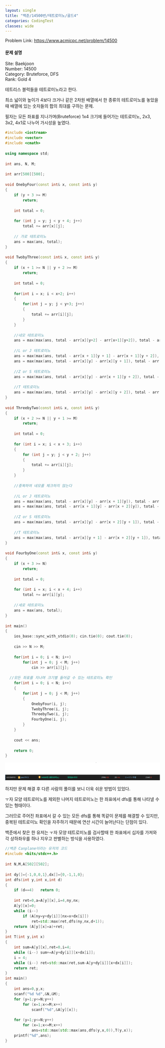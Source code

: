 ```yaml
---
layout: single
title: "백준/14500번/테트로미노/골드4"
categories: CodingTest
classes: wide
---
```


Problem Link: <https://www.acmicpc.net/problem/14500>

#### 문제 설명

Site: Baekjoon   
Number: 14500   
Category: Bruteforce, DFS   
Rank: Gold 4

테트리스 블럭들을 테트로미노라고 한다.

최소 넓이와 높이가 4보다 크거나 같은 2차원 배열에서 한 종류의 테트로미노를 놓았을때 배열에 있는 숫자들의 합의 최대를 구하는 문제.

필자는 모든 좌표를 지나가며(Bruteforce) 1x4 크기에 들어가는 테트로미노, 2x3, 3x2, 4x1로 나누어 가시성을 높였다.

```cpp
#include <iostream>
#include <vector>
#include <cmath>

using namespace std;

int ans, N, M;

int arr[500][500];

void OnebyFour(const int& x, const int& y)
{
	if (y + 3 >= M)
		return;

	int total = 0;

	for (int j = y; j < y + 4; j++)
		total += arr[x][j];

	// 가로 테트로미노
	ans = max(ans, total);
}

void TwobyThree(const int& x, const int& y)
{
	if (x + 1 >= N || y + 2 >= M)
		return;

	int total = 0;

	for(int i = x; i < x+2; i++)
	{
		for(int j = y; j < y+3; j++)
		{
			total += arr[i][j];
		}
	}

	//네모 테트로미노
	ans = max(max(ans, total - arr[x][y+2] - arr[x+1][y+2]), total - arr[x][y] - arr[x+1][y]);

	//L or J 테트로미노
	ans = max(max(ans, total - arr[x + 1][y + 1] - arr[x + 1][y + 2]), total - arr[x + 1][y] - arr[x + 1][y + 1]);
	ans = max(max(ans, total - arr[x][y] - arr[x][y + 1]), total - arr[x][y + 1] - arr[x][y + 2]);

	//Z or S 테트로미노
	ans = max(max(ans, total - arr[x][y] - arr[x + 1][y + 2]), total - arr[x + 1][y] - arr[x][y + 2]);

	//T 테트로미노
	ans = max(max(ans, total - arr[x][y] - arr[x][y + 2]), total - arr[x + 1][y] - arr[x + 1][y + 2]);
}

void ThreebyTwo(const int& x, const int& y)
{
	if (x + 2 >= N || y + 1 >= M)
		return;

	int total = 0;

	for (int i = x; i < x + 3; i++)
	{
		for (int j = y; j < y + 2; j++)
		{
			total += arr[i][j];
		}
	}

	//중복하여 네모를 체크하지 않는다

	//L or J 테트로미노
	ans = max(max(ans, total - arr[x][y] - arr[x + 1][y]), total - arr[x][y + 1] - arr[x + 1][y + 1]);
	ans = max(max(ans, total - arr[x + 1][y] - arr[x + 2][y]), total - arr[x + 1][y + 1] - arr[x + 2][y + 1]);

	//Z or S 테트로미노
	ans = max(max(ans, total - arr[x][y] - arr[x + 2][y + 1]), total - arr[x][y + 1] - arr[x + 2][y]);

	//T 테트로미노
	ans = max(max(ans, total - arr[x][y + 1] - arr[x + 2][y + 1]), total - arr[x][y] - arr[x + 2][y]);
}

void FourbyOne(const int& x, const int& y)
{
	if (x + 3 >= N)
		return;

	int total = 0;

	for (int i = x; i < x + 4; i++)
		total += arr[i][y];

	//세로 테트로미노
	ans = max(ans, total);
}

int main()
{
	ios_base::sync_with_stdio(0); cin.tie(0); cout.tie(0);

	cin >> N >> M;

	for(int i = 0; i < N; i++)
		for(int j = 0; j < M; j++)
			cin >> arr[i][j];

  //모든 좌표를 지나며 크기별 들어갈 수 있는 테트로미노 확인
	for(int i = 0; i < N; i++)
	{
		for(int j = 0; j < M; j++)
		{
			OnebyFour(i, j);
			TwobyThree(i, j);
			ThreebyTwo(i, j);
			FourbyOne(i, j);
		}
	}

	cout << ans;

	return 0;
}
```

![백준14500](/assets/images/CodingTest/백준14500번.PNG)

하지만 문제 해결 후 다른 사람의 풀이를 보니 더욱 쉬운 방법이 있었다.

ㅜ자 모양 테트로미노를 제외한 나머지 테트로미노는 한 좌표에서 dfs를 통해 나타낼 수 있는 형태이다.

그러므로 주어진 좌표에서 갈 수 있는 모든 dfs를 통해 똑같이 문제를 해결할 수 있지만, 중복된 테트로미노 확인을 자주하기 때문에 연산 시간이 늘어난다는 단점이 있다.

백준에서 찾은 한 유저는 ㅜ자 모양 테트로미노를 검사할때 한 좌표에서 십자를 가져와 각 상하좌우를 하나 지우고 판별하는 방식을 사용하였다.
```cpp
//백준 Canplane이라는 유저의 코드
#include <bits/stdc++.h>

int N,M,A[502][502];

int dy[]={-1,0,0,1},dx[]={0,-1,1,0};
int dfs(int y,int x,int d)
{
	if (d==4)	return 0;

	int ret=0,a=A[y][x],i=4,ny,nx;
	A[y][x]=0;
	while (i--)
		if (A[ny=y+dy[i]][nx=x+dx[i]])
			ret=std::max(ret,dfs(ny,nx,d+1));
	return (A[y][x]=a)+ret;
}
int T(int y,int x)
{
	int sum=A[y][x],ret=0,i=4;
	while (i--)	sum+=A[y+dy[i]][x+dx[i]];
	i = 4;
	while (i--)	ret=std::max(ret,sum-A[y+dy[i]][x+dx[i]]);
	return ret;
}
int main()
{
	int ans=0,y,x;
	scanf("%d %d",&N,&M);
	for (y=1;y<=N;y++)
		for (x=1;x<=M;x++)
			scanf("%d",&A[y][x]);

	for (y=1;y<=N;y++)
		for (x=1;x<=M;x++)
			ans=std::max(std::max(ans,dfs(y,x,0)),T(y,x));
	printf("%d",ans);
}
```
